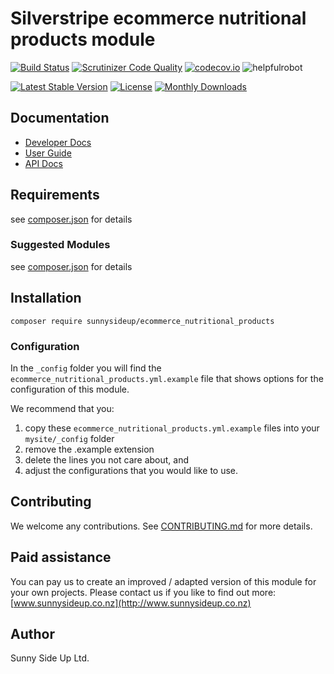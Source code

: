 # Silverstripe ecommerce nutritional products module
[![Build Status](https://travis-ci.org/sunnysideup/silverstripe-ecommerce_nutritional_products.svg?branch=master)](https://travis-ci.org/sunnysideup/silverstripe-ecommerce_nutritional_products)
[![Scrutinizer Code Quality](https://scrutinizer-ci.com/g/sunnysideup/silverstripe-ecommerce_nutritional_products/badges/quality-score.png?b=master)](https://scrutinizer-ci.com/g/sunnysideup/silverstripe-ecommerce_nutritional_products/?branch=master)
[![codecov.io](https://codecov.io/github/sunnysideup/silverstripe-ecommerce_nutritional_products/coverage.svg?branch=master)](https://codecov.io/github/sunnysideup/silverstripe-ecommerce_nutritional_products?branch=master)
![helpfulrobot](https://helpfulrobot.io/sunnysideup/ecommerce_nutritional_products/badge)

[![Latest Stable Version](https://poser.pugx.org/sunnysideup/ecommerce_nutritional_products/version)](https://packagist.org/packages/sunnysideup/ecommerce_nutritional_products)
[![License](https://poser.pugx.org/sunnysideup/ecommerce_nutritional_products/license)](https://packagist.org/packages/sunnysideup/ecommerce_nutritional_products)
[![Monthly Downloads](https://poser.pugx.org/sunnysideup/ecommerce_nutritional_products/d/monthly)](https://packagist.org/packages/sunnysideup/ecommerce_nutritional_products)


## Documentation



 * [Developer Docs](docs/en/INDEX.md)
 * [User Guide](docs/en/userguide.md)
 * [API Docs](http://docs.ssmods.com/sunnysideup/ecommerce_nutritional_products/classes.xhtml)

## Requirements



see [composer.json](composer.json) for details

### Suggested Modules



see [composer.json](composer.json) for details


## Installation


```
composer require sunnysideup/ecommerce_nutritional_products
```

### Configuration



In the `_config` folder you will find the `ecommerce_nutritional_products.yml.example`
file that shows options for the configuration of this module.

We recommend that you:

  1. copy these `ecommerce_nutritional_products.yml.example` files into your
`mysite/_config` folder
  2. remove the .example extension
  3. delete the lines you not care about, and
  4. adjust the configurations that you would like to use.


## Contributing



We welcome any contributions. See [CONTRIBUTING.md](CONTRIBUTING.md) for more details.

## Paid assistance



You can pay us to create an improved / adapted version of this module for your own projects.  Please contact us if you like to find out more: [www.sunnysideup.co.nz](http://www.sunnysideup.co.nz)

## Author



Sunny Side Up Ltd.
